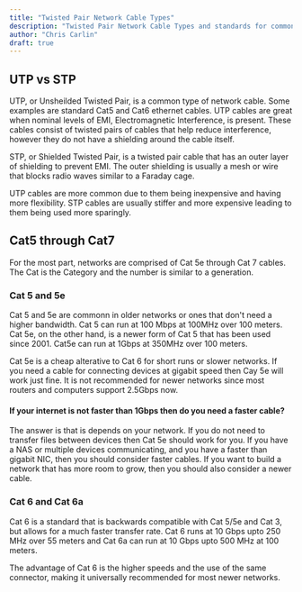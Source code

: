 ```yaml
---
title: "Twisted Pair Network Cable Types"
description: "Twisted Pair Network Cable Types and standards for common networks"
author: "Chris Carlin"
draft: true
---
```


## UTP vs STP

UTP, or Unsheilded Twisted Pair, is a common type of network cable. Some examples are standard Cat5 and Cat6 ethernet cables.
UTP cables are great when nominal levels of EMI, Electromagnetic Interference, is present. These cables consist of twisted pairs of cables that help reduce interference, however they do not have a shielding around the cable itself.

STP, or Shielded Twisted Pair, is a twisted pair cable that has an outer layer of shielding to prevent EMI. The outer shielding is usually a mesh or wire that blocks radio waves similar to a Faraday cage.

UTP cables are more common due to them being inexpensive and having more flexibility. STP cables are usually stiffer and more expensive leading to them being used more sparingly.

## Cat5 through Cat7

For the most part, networks are comprised of Cat 5e through Cat 7 cables. The Cat is the Category and the number is similar to a generation.

### Cat 5 and 5e

Cat 5 and 5e are commonn in older networks or ones that don't need a higher bandwidth. Cat 5 can run at 100 Mbps at 100MHz over 100 meters. 
Cat 5e, on the other hand, is a newer form of Cat 5 that has been used since 2001. Cat5e can run at 1Gbps at 350MHz over 100 meters.

Cat 5e is a cheap alterative to Cat 6 for short runs or slower networks. If you need a cable for connecting devices at gigabit speed then Cay 5e will work just fine. It is not recommended for newer networks since most routers and computers support 2.5Gbps now. 

#### If your internet is not faster than 1Gbps then do you need a faster cable?

The answer is that is depends on your network. If you do not need to transfer files between devices then Cat 5e should work for you. If you have a NAS or multiple devices communicating, and you have a faster than gigabit NIC, then you should consider faster cables. If you want to build a network that has more room to grow, then you should also consider a newer cable.

### Cat 6 and Cat 6a

Cat 6 is a standard that is backwards compatible with Cat 5/5e and Cat 3, but allows for a much faster transfer rate. Cat 6 runs at 10 Gbps upto 250 MHz over 55 meters and Cat 6a can run at 10 Gbps upto 500 MHz at 100 meters.

The advantage of Cat 6 is the higher speeds and the use of the same connector, making it universally recommended for most newer networks.


